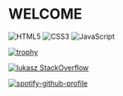   # WELCOME

![HTML5](https://img.shields.io/badge/html5-%23E34F26.svg?style=for-the-badge&logo=html5&logoColor=white)
![CSS3](https://img.shields.io/badge/css3-%231572B6.svg?style=for-the-badge&logo=css3&logoColor=white)
![JavaScript](https://img.shields.io/badge/javascript-%23323330.svg?style=for-the-badge&logo=javascript&logoColor=%23F7DF1E)

[![trophy](https://github-profile-trophy.vercel.app/?username=napieralal)](https://github.com/ryo-ma/github-profile-trophy)

[![lukasz StackOverflow](https://stackoverflow-badge.herokuapp.com/api/StackOverflowBadge/14122375)](https://stackoverflow.com/users/20311112/lukasz)

[![spotify-github-profile](https://spotify-github-profile.vercel.app/api/view?uid=v27oy2vswvnjmjr8mo7z53zxr&cover_image=true&theme=default&show_offline=false&bar_color=53b14f&bar_color_cover=true)](https://spotify-github-profile.vercel.app/api/view?uid=v27oy2vswvnjmjr8mo7z53zxr&redirect=true)

<!---
napieralal/napieralal is a ✨ special ✨ repository because its `README.md` (this file) appears on your GitHub profile.
You can click the Preview link to take a look at your changes.
--->
